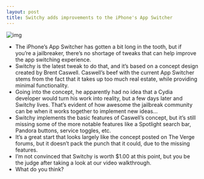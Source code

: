 ```yaml
---
layout: post
title: Switchy adds improvements to the iPhone's App Switcher
---
```

![img](http://media.idownloadblog.com/wp-content/uploads/2012/05/Switchy-Screenshot.jpg)
* The iPhone’s App Switcher has gotten a bit long in the tooth, but if you’re a jailbreaker, there’s no shortage of tweaks that can help improve the app switching experience.
* Switchy is the latest tweak to do that, and it’s based on a concept design created by Brent Caswell. Caswell’s beef with the current App Switcher stems from the fact that it takes up too much real estate, while providing minimal functionality.
* Going into the concept, he apparently had no idea that a Cydia developer would turn his work into reality, but a few days later and Switchy lives. That’s evident of how awesome the jailbreak community can be when it works together to implement new ideas…
* Switchy implements the basic features of Caswell’s concept, but it’s still missing some of the more notable features like a Spotlight search bar, Pandora buttons, service toggles, etc.
* It’s a great start that looks largely like the concept posted on The Verge forums, but it doesn’t pack the punch that it could, due to the missing features.
* I’m not convinced that Switchy is worth $1.00 at this point, but you be the judge after taking a look at our video walkthrough.
* What do you think?

